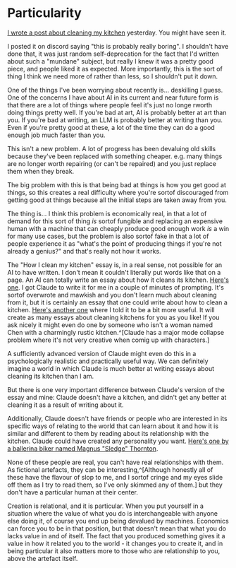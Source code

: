# Particularity

[I wrote a post about cleaning my kitchen](https://notebook.drmaciver.com/posts/2025-03-23-21:48.html) yesterday. You might have seen it.

I posted it on discord saying "this is probably really boring". I shouldn't have done that, it was just random self-deprecation for the fact that I'd written about such a "mundane" subject, but really I knew it was a pretty good piece, and people liked it as expected.
More importantly, this is the sort of thing I think we need more of rather than less, so I shouldn't put it down.

One of the things I've been worrying about recently is... deskilling I guess. One of the concerns I have about AI in its current and near future form is that there are a lot of things where people feel it's just no longe rworth doing things pretty well. If you're bad at art, AI is probably better at art than you. If you're bad at writing, an LLM is probably better at writing than you. Even if you're pretty good at these, a lot of the time they can do a good enough job much faster than you.

This isn't a new problem. A lot of progress has been devaluing old skills because they've been replaced with something cheaper. e.g. many things are no longer worth repairing (or can't be repaired) and you just replace them when they break.

The big problem with this is that being bad at things is how you get good at things, so this creates a real difficulty where you're sortof discouraged from getting good at things because all the initial steps are taken away from you.

The thing is... I think this problem is economically real, in that a lot of demand for this sort of thing *is* sortof fungible and replacing an expensive human with a machine that can cheaply produce good enough work *is* a win for many use cases, but the problem is also sortof fake in that a lot of people experience it as "what's the point of producing things if you're not already a genius?" and that's really not how it works.

The "How I clean my kitchen" essay is, in a real sense, not possible for an AI to have written. I don't mean it couldn't literally put words like that on a page. An AI can totally write an essay about how it cleans its kitchen. [Here's one](https://claude.site/artifacts/6cb6635f-a7d8-4954-8392-d7c17fa7ec39). I got Claude to write it for me in a couple of minutes of prompting. It's sortof overwrote and mawkish and you don't learn much about cleaning from it, but it is certainly an essay that one could write about how to clean a kitchen. [Here's another one](https://claude.site/artifacts/baa1d8f0-3163-4b2b-a3a2-6b81c1488134) where I told it to be a bit more useful. It will create as many essays about cleaning kitchens for you as you like! If you ask nicely it might even do one by someone who isn't a woman named Chen with a charmingly rustic kitchen.^[Claude has a major mode collapse problem where it's not very creative when comig up with characters.]

A sufficiently advanced version of Claude might even do this in a psychologically realistic and practically useful way. We can definitely imagine a world in which Claude is much better at writing essays about cleaning its kitchen than I am.

But there is one very important difference between Claude's version of the essay and mine: Claude doesn't have a kitchen, and didn't get any better at cleaning it as a result of writing about it.

Additionally, Claude doesn't have friends or people who are interested in its specific ways of relating to the world that can learn about it and how it is similar and different to them by reading about its relationship with the kitchen. Claude could have created any personality you want. [Here's one by a ballerina biker named Magnus "Sledge" Thornton](https://claude.site/artifacts/94c552ac-2c51-4b08-9dd6-5fdda565c633).

None of these people are real, you can't have real relationships with them. As fictional artefacts, they can be interesting,^[Although honestly all of these have the flavour of slop to me, and I sortof cringe and my eyes slide off them as I try to read them, so I've only skimmed any of them.] but they don't have a particular human at their center.

Creation is relational, and it is particular. When you put yourself in a situation where the value of what you do is interchangeable with anyone else doing it, of course you end up being devalued by machines. Economics can force you to be in that position, but that doesn't mean that what you do lacks value in and of itself. The fact that you produced something gives it a value in how it related you to the world - it changes you to create it, and in being particular it also matters more to those who are relationship to you, above the artefact itself.
